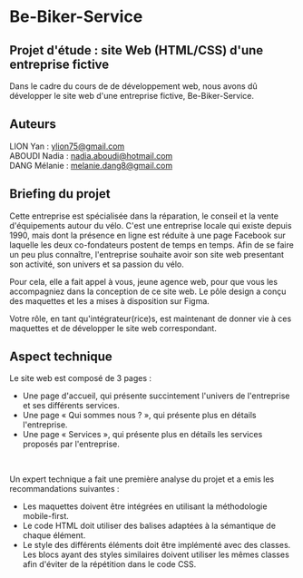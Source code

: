 # Be-Biker-Service


## Projet d'étude : site Web (HTML/CSS) d'une entreprise fictive 
Dans le cadre du cours de de développement web, nous avons dû développer le site web d'une entreprise fictive, Be-Biker-Service.



## Auteurs
LION Yan : ylion75@gmail.com <br/>
ABOUDI Nadia : nadia.aboudi@hotmail.com <br/>
DANG Mélanie : melanie.dang8@gmail.com <br/>



## Briefing du projet
Cette entreprise est spécialisée dans la réparation, le conseil et la vente d'équipements autour du vélo. C'est une entreprise locale qui existe depuis 1990, mais dont la présence en ligne est réduite à une page Facebook sur laquelle les deux co-fondateurs postent de temps en temps. Afin de se faire un peu plus connaître, l'entreprise souhaite avoir son site web presentant son activité, son univers et sa passion du vélo.

Pour cela, elle a fait appel à vous, jeune agence web, pour que vous les accompagniez dans la conception de ce site web. Le pôle design a conçu des maquettes et les a mises à disposition sur Figma.

Votre rôle, en tant qu'intégrateur(rice)s, est maintenant de donner vie à ces maquettes et de développer le site web correspondant.


## Aspect technique
Le site web est composé de 3 pages :

<ul>
<li> Une page d'accueil, qui présente succintement l'univers de l'entreprise et ses différents services. </li>
<li> Une page « Qui sommes nous ? », qui présente plus en détails l'entreprise. </li>
<li> Une page « Services », qui présente plus en détails les services proposés par l'entreprise. </li>
</ul>


<br/>


Un expert technique a fait une première analyse du projet et a emis les recommandations suivantes :

<ul>
<li> Les maquettes doivent être intégrées en utilisant la méthodologie mobile-first. </li>
<li> Le code HTML doit utiliser des balises adaptées à la sémantique de chaque élément. </li>
<li >Le style des différents éléments doit être implémenté avec des classes. Les blocs ayant des styles similaires doivent utiliser les mêmes classes afin d'éviter de la répétition dans le code CSS. </li>
</ul>
